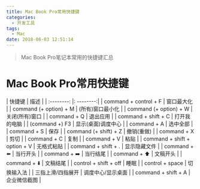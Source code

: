 ```yaml
---
title: Mac Book Pro常用快捷键
categories: 
  - 开发工具
tags:
  - Mac
date: 2018-06-03 12:51:14
---
```


> Mac Book Pro笔记本常用的快捷键汇总

<!-- more -->

# Mac Book Pro常用快捷键


| 快捷键      |   描述  |
| :--------: |: --------:|
| command + control + F  | 窗口最大化 |
| command (+ option) + M  | (所有)窗口最小化 |
| command (+ option) + W  | 关闭(所有)窗口 |
| command + Q  | 退出应用 |
| command + shift + C  | 打开我的电脑 |
| (command +) F3  | 显示(桌面)调度中心 |
| command + A  | 选中全部 |
| command + S  | 保存 |
| command (+ shift) + Z  | 撤销(重做) |
| command + X  | 剪切 |
| command + C  | 复制 |
| command + V  | 粘贴 |
| command + shift + option + V  | 无格式粘贴 |
| command + shift + .  | 显示隐藏文件 |
| command + ⬅️  | 当行开头 |
| command + ➡️  | 当行结尾 |
| command + ⬆️  | 文稿开头 |
| command + ⬇️  | 文稿结尾 |
| control + shift + off  | 睡眠 |
| control + space  | 切换输入法 |
| 三指上滑/四指展开  | 调度中心/显示桌面 |
| command + shift + A  | 企业微信截图 |
